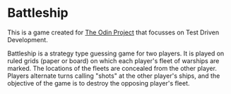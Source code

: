 # Battleship

This is a game created for <a href="https://www.theodinproject.com/lessons/javascript-battleship" title="Go to TOP Battleship Project" class="link-info"> The Odin Project</a> that focusses on Test Driven Development.

Battleship is a strategy type guessing game for two players. It is played on ruled grids (paper or board) on which each player's fleet of warships are marked. The locations of the fleets are concealed from the other player. Players alternate turns calling "shots" at the other player's ships, and the objective of the game is to destroy the opposing player's fleet.